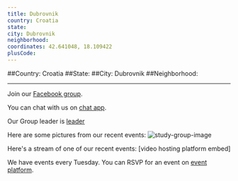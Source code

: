 ```yaml
---
title: Dubrovnik
country: Croatia
state: 
city: Dubrovnik
neighborhood: 
coordinates: 42.641048, 18.109422
plusCode:
---
```


##Country: Croatia
##State: 
##City: Dubrovnik
##Neighborhood: 
*****
Join our [Facebook group](https://www.facebook.com/groups/free.code.camp.dubrovnik).

You can chat with us on [chat app]().

Our Group leader is [leader]()

Here are some pictures from our recent events:
![study-group-image]()

Here's a stream of one of our recent events:
[video hosting platform embed]

We have events every Tuesday. You can RSVP for an event on [event platform]().
